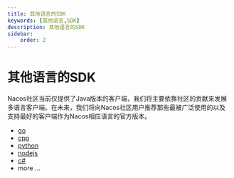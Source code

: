 ```yaml
---
title: 其他语言的SDK
keywords: [其他语言,SDK]
description: 其他语言的SDK
sidebar:
    order: 2
---
```


# 其他语言的SDK

Nacos社区当前仅提供了Java版本的客户端，我们将主要依靠社区的贡献来发展多语言客户端。在未来，我们将向Nacos社区用户推荐那些最被广泛使用的以及支持最好的客户端作为Nacos相应语言的官方版本。

* [go](https://github.com/nacos-group/nacos-sdk-go)
* [cpp](https://github.com/nacos-group/nacos-sdk-cpp)
* [python](https://github.com/nacos-group/nacos-sdk-python)
* [nodejs](https://github.com/nacos-group/nacos-sdk-nodejs)
* [c#](https://github.com/nacos-group/nacos-sdk-csharp)
* more ...
